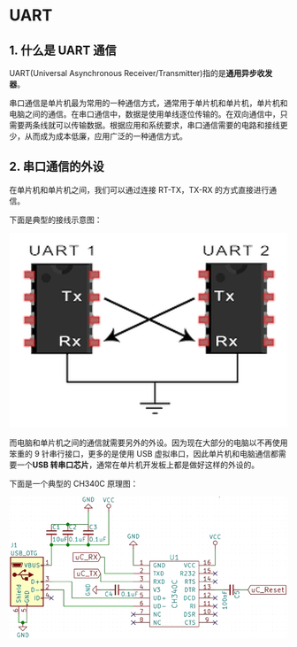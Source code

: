 # UART

## 1. 什么是 UART 通信

UART(Universal Asynchronous Receiver/Transmitter)指的是**通用异步收发器**。

串口通信是单片机最为常用的一种通信方式，通常用于单片机和单片机，单片机和电脑之间的通信。在串口通信中，数据是使用单线逐位传输的。在双向通信中，只需要两条线就可以传输数据。根据应用和系统要求，串口通信需要的电路和接线更少，从而成为成本低廉，应用广泛的一种通信方式。

## 2. 串口通信的外设

在单片机和单片机之间，我们可以通过连接 RT-TX，TX-RX 的方式直接进行通信。

下面是典型的接线示意图：

![UART接线示意图](Images/0-1.png)

而电脑和单片机之间的通信就需要另外的外设。因为现在大部分的电脑以不再使用笨重的 9 针串行接口，更多的是使用 USB 虚拟串口，因此单片机和电脑通信都需要一个**USB 转串口芯片**，通常在单片机开发板上都是做好这样的外设的。

下面是一个典型的 CH340C 原理图：

![CH340C](Images/0-2.png)
